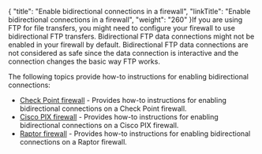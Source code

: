 {
    "title": "Enable bidirectional connections in a firewall",
    "linkTitle": "Enable bidirectional connections in a firewall",
    "weight": "260"
}If you are using FTP for file transfers, you might need to configure your firewall to use bidirectional FTP transfers. Bidirectional FTP data connections might not be enabled in your firewall by default. Bidirectional FTP data connections are not considered as safe since the data connection is interactive and the connection changes the basic way FTP works.

The following topics provide how-to instructions for enabling bidirectional connections:

-   [Check Point firewall](r_st_checkpoint_firewall) - Provides how-to instructions for enabling bidirectional connections on a Check Point firewall.
-   [Cisco PIX firewall](r_st_cisco_pix_firewall) - Provides how-to instructions for enabling bidirectional connections on a Cisco PIX firewall.
-   [Raptor firewall](r_st_raptor_firewall) - Provides how-to instructions for enabling bidirectional connections on a Raptor firewall.
